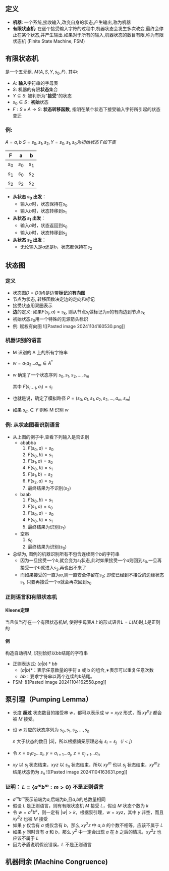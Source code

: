 ## 定义
- **机器**: 一个系统,接收输入,改变自身的状态,产生输出,称为机器
- **有限状态机**: 在逐个接受输入字符的过程中,机器状态会发生多次改变,最终会停止在某个状态,并产生输出.如果对于所有的输入,机器状态的数目有限,称为有限状态机 (Finite State Machine, FSM)

## 有限状态机
是一个五元组. $M(A,S,Y,s_0,F)$.
其中:
- $A$: **输入**字符串的字母表
- $S$: 机器的有限**状态**集合
- $Y \subseteq S$: 被判断为"**接受**"的状态
- $s_0 \in S$ : **初始**状态
- $F : S \times A \rightarrow S$: **状态转移函数**, 指明在某个状态下接受输入字符所引起的状态变迁
### 例:
$A={a,b}$
$S={s_0,s_1,s_2}, Y={s_0,s_1}, s_0为初始状态$
$F如下表$

|   F   |   a   |   b   |
| :---: | :---: | :---: |
| $s_0$ | $s_0$ | $s_1$ |
| $s_1$ | $s_0$ | $s_2$ |
| $s_2$ | $s_2$ | $s_2$ |

- **从状态 $s_0$ 出发**：
    - 输入$a$时，状态保持在$s_0$
    - 输入$b$时，状态转移到$s_1$
- **从状态 $s_1$ 出发**：
    - 输入$a$时，状态返回到$s_0$
    - 输入$b$时，状态转移到$s_2$
- **从状态 $s_2$ 出发**：
    - 无论输入是$a$还是$b$，状态都保持在$s_2$
## 状态图
### 定义
- 状态图$D=D(M)$是边带**标记**的**有向图**
- 节点为状态, 转移函数决定边的走向和标记
- 接受状态用双圈表示
- **边**的定义: 如果$F(s_j,a)=s_k$, 则从节点$s_i$做标记为$a$的有向边到节点$s_k$
- 初始状态$s_0$用一个特殊的无源箭头标识
- 例: 赋权有向图
![[Pasted image 20241104160530.png]]
### 机器识别的语言

- M 识别的 A 上的所有字符串
- $w = a_1 a_2 \dots a_m \in A^*$
- $w$ 确定了一个状态序列 $s_0, s_1, s_2, \dots, s_m$
  
  其中 $F(s_{i-1}, a_i) = s_i$
  
- 也就是说，确定了模拟路径 $P = (s_0, a_1, s_1, a_2, s_2, \dots, a_m, s_m)$
- 如果 $s_m \in Y$ 则称 M 识别 $w$
### 例: 从状态图看识别语言
- 从上图的例子中,查看下列输入是否识别
	- ababba
		1. $F(s_0,a)=s_0$
		2. $F(s_0,b)=s_1$
		3. $F(s_1,a)=s_0$
		4. $F(s_0,b)=s_1$
		5. $F(s_1,b)=s_2$
		6. $F(s_2,a)=s_2$
		7. 最终结果为不识别($s_2$)
	- baab
		1. $F(s_0,b)=s_1$
		2. $F(s_1,a)=s_0$
		3. $F(s_0,a)=s_0$
		4. $F(s_0,b)=s_1$
		5. 最终结果为识别($s_1$)
	- 空串
		1. $s_0$
		2. 最终结果为识别($s_0$)
- 总结为, 图例的机器识别所有不包含连续两个$b$的字符串
	- 因为一旦接受一个$b$,就会变为$s_1$状态,此时如果接受一个$a$则回到$s_0$,一旦再接受一个$b$就进入$s_2$,再也出不来了
	- 而如果接受的一直为$a$,则一直安全停留在$s_0$; 即使已经到不接受的边缘状态$s_1$, 只要再接受一个$a$就会再次回到$s_0$
### 正则语言和有限状态机
#### Kleene定理
当且仅当存在一个有限状态机$M$, 使得字母表$A$上的形式语言$L=L(M)$时,$L$是正则的
#### 例
构造自动机M, 识别恰好以bb结尾的字符串
- 正则表达式: $(a|b)*bb$
	-  $(a|b)*$：表示任意数量的字符 a 或 b 的组合,$∗$表示可以重复任意次数
    - $bb$：要求字符串以两个连续的$b$结尾。
- FSM:
 ![[Pasted image 20241104162558.png]]
## 泵引理（Pumping Lemma）

- 长度 **超过** 状态数目的接受串 $w$，都可以表示成 $w = xyz$ 形式，而 $xy^n z$ 都会被 $M$ 接受。
- 设 $w$ 对应的状态序列为 $s_0, s_1, s_2, \dots, s_n$
  
  $n$ 大于状态的数目 $|S|$，所以根据鸽笼原理必有 $s_i = s_j$ （$i < j$）

- 令 $x = a_1 a_2 \dots a_i$, $y = a_{i+1} \dots a_j$, $z = a_{j+1} \dots a_n$

- $x y$ 以 $s_j$ 状态结束，$x y z$ 以 $s_n$ 状态结束，所以 $x y^m$ 也以 $s_j$ 状态结束，$x y^m z$ 结尾状态仍为 $s_n$
![[Pasted image 20241104163631.png]]
### 证明： $L = \{a^m b^m : m > 0\}$ 不是正则语言
- $a^mb^m$表示前端为$a$,后端为$b$,且$a$,$b$的总数量相同
- 假设 $L$ 是正则语言，则有有限状态机 $M$ 接受 $L$，假设 $M$ 状态个数为 $k$
- 令 $w = a^k b^k$，则一定有 $|w| > k$，根据泵引理，$w = xyz$，其中 $y$ 非空，而且 $xy^2z$ 也被 $M$ 接受
- 如果 $y$ 仅含有 $a$ 或仅含有 $b$，那么 $xy^2z$ 中 $a, b$ 的个数不相等，应该不属于 $L$
- 如果 $y$ 同时含有 $a$ 和 $b$，那么 $y^2$ 中一定会出现 $a$ 在 $b$ 之后的情况，$xy^2z$ 也应该不属于 $L$
- 因为矛盾说明假设错误，$L$ 不是正则语言
## 机器同余 (Machine Congruence)
